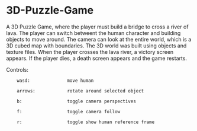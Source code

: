 # 3D-Puzzle-Game
A 3D Puzzle Game, where the player must build a bridge to cross a river of lava.
The player can switch betweent the human character and building objects to move
around. The camera can look at the entire world, which is a 3D cubed map with 
boundaries. The 3D world was built using objects and texture files. When the 
player crosses the lava river, a victory screen appears. If the player dies,
a death screen appears and the game restarts. 

Controls:

        wasd:              move human

        arrows:            rotate around selected object
        
        b:                 toggle camera perspectives
        
        f:                 toggle camera follow
        
        r:                 toggle show human reference frame

